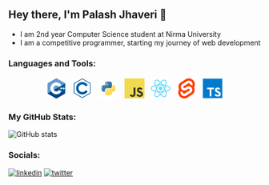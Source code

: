 ## Hey there, I'm Palash Jhaveri 👋

- I am 2nd year Computer Science student at Nirma University
- I am a competitive programmer, starting my journey of web development 

### Languages and Tools:

<p align="center">
<img src = "https://raw.githubusercontent.com/devicons/devicon/master/icons/cplusplus/cplusplus-original.svg" alt="C++" width="40" height="40" style="vertical-align:top; margin:4px">
<img src = "https://raw.githubusercontent.com/devicons/devicon/master/icons/c/c-line.svg" alt="C" width="40" height="40" style="vertical-align:top; margin:4px">
<img src="https://raw.githubusercontent.com/github/explore/80688e429a7d4ef2fca1e82350fe8e3517d3494d/topics/python/python.png" alt="Python" height="40" style="vertical-align:top; margin:4px">
<img src="https://raw.githubusercontent.com/github/explore/80688e429a7d4ef2fca1e82350fe8e3517d3494d/topics/javascript/javascript.png" alt="Javascript" height="40" style="vertical-align:top; margin:4px">
<img src = "https://raw.githubusercontent.com/devicons/devicon/master/icons/react/react-original.svg" alt="React" width="40" height="40" style="vertical-align:top; margin:4px">
<img src = "https://raw.githubusercontent.com/devicons/devicon/master/icons/svelte/svelte-original.svg" alt="Svelte" width="40" height="40" style="vertical-align:top; margin:4px">
<img src = "https://raw.githubusercontent.com/devicons/devicon/master/icons/typescript/typescript-original.svg" width="40" height="40" style="vertical-align:top; margin:4px">
</p>


### My GitHub Stats:
![GitHub stats](https://github-readme-stats.vercel.app/api?username=Pal8304&show_icons=true&theme=dark)

<!-- ![Top Langs](https://github-readme-stats.vercel.app/api/top-langs/?username=Pal8304&theme=dark) -->


### Socials:

[![linkedin](https://img.shields.io/badge/linkedin-0A66C2?style=for-the-badge&logo=linkedin&logoColor=white)](https://www.linkedin.com/in/palash-jhaveri/)
[![twitter](https://img.shields.io/badge/twitter-1DA1F2?style=for-the-badge&logo=twitter&logoColor=white)](https://twitter.com/PalJ_08)

